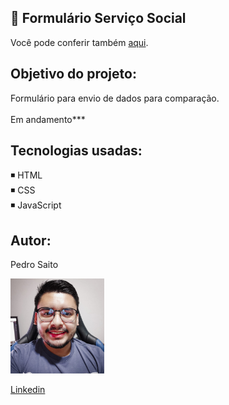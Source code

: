 ## 📑 Formulário Serviço Social

Você pode conferir também <a href="https://pedrosaito1.github.io/form-servico-social/" target="_blank">aqui</a>.

## Objetivo do projeto:

Formulário para envio de dados para comparação. <br><br>
Em andamento*** <br>

## Tecnologias usadas:

◾ HTML <br>
◾ CSS <br>
◾ JavaScript <br>

## Autor:

Pedro Saito <br>

<img src="/imgs/pedro_saito.jpg" width="150px"></img><br>

<a href="https://www.linkedin.com/in/pedrosaito1/" target="_blank">Linkedin</a>
